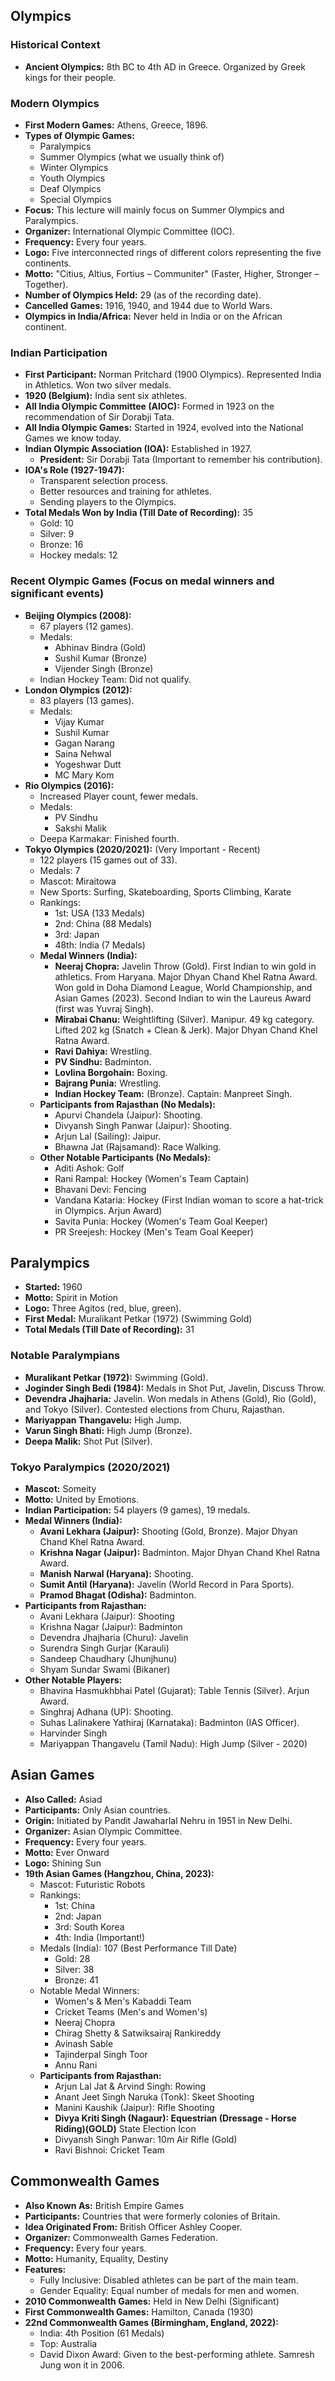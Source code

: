 ## Olympics

### Historical Context

- **Ancient Olympics:** 8th BC to 4th AD in Greece. Organized by Greek kings for their people.

### Modern Olympics

- **First Modern Games:** Athens, Greece, 1896.
- **Types of Olympic Games:**
  - Paralympics
  - Summer Olympics (what we usually think of)
  - Winter Olympics
  - Youth Olympics
  - Deaf Olympics
  - Special Olympics
- **Focus:** This lecture will mainly focus on Summer Olympics and Paralympics.
- **Organizer:** International Olympic Committee (IOC).
- **Frequency:** Every four years.
- **Logo:** Five interconnected rings of different colors representing the five continents.
- **Motto:** "Citius, Altius, Fortius – Communiter" (Faster, Higher, Stronger – Together).
- **Number of Olympics Held:** 29 (as of the recording date).
- **Cancelled Games:** 1916, 1940, and 1944 due to World Wars.
- **Olympics in India/Africa:** Never held in India or on the African continent.

### Indian Participation

- **First Participant:** Norman Pritchard (1900 Olympics). Represented India in Athletics. Won two silver medals.
- **1920 (Belgium):** India sent six athletes.
- **All India Olympic Committee (AIOC):** Formed in 1923 on the recommendation of Sir Dorabji Tata.
- **All India Olympic Games:** Started in 1924, evolved into the National Games we know today.
- **Indian Olympic Association (IOA):** Established in 1927.
  - **President:** Sir Dorabji Tata (Important to remember his contribution).
- **IOA's Role (1927-1947):**
  - Transparent selection process.
  - Better resources and training for athletes.
  - Sending players to the Olympics.
- **Total Medals Won by India (Till Date of Recording):** 35
  - Gold: 10
  - Silver: 9
  - Bronze: 16
  - Hockey medals: 12

### Recent Olympic Games (Focus on medal winners and significant events)

- **Beijing Olympics (2008):**
  - 67 players (12 games).
  - Medals:
    - Abhinav Bindra (Gold)
    - Sushil Kumar (Bronze)
    - Vijender Singh (Bronze)
  - Indian Hockey Team: Did not qualify.
- **London Olympics (2012):**
  - 83 players (13 games).
  - Medals:
    - Vijay Kumar
    - Sushil Kumar
    - Gagan Narang
    - Saina Nehwal
    - Yogeshwar Dutt
    - MC Mary Kom
- **Rio Olympics (2016):**
  - Increased Player count, fewer medals.
  - Medals:
    - PV Sindhu
    - Sakshi Malik
  - Deepa Karmakar: Finished fourth.
- **Tokyo Olympics (2020/2021):** (Very Important - Recent)
  - 122 players (15 games out of 33).
  - Medals: 7
  - Mascot: Miraitowa
  - New Sports: Surfing, Skateboarding, Sports Climbing, Karate
  - Rankings:
    - 1st: USA (133 Medals)
    - 2nd: China (88 Medals)
    - 3rd: Japan
    - 48th: India (7 Medals)
  - **Medal Winners (India):**
    - **Neeraj Chopra:** Javelin Throw (Gold). First Indian to win gold in athletics. From Haryana. Major Dhyan Chand Khel Ratna Award. Won gold in Doha Diamond League, World Championship, and Asian Games (2023). Second Indian to win the Laureus Award (first was Yuvraj Singh).
    - **Mirabai Chanu:** Weightlifting (Silver). Manipur. 49 kg category. Lifted 202 kg (Snatch + Clean & Jerk). Major Dhyan Chand Khel Ratna Award.
    - **Ravi Dahiya:** Wrestling.
    - **PV Sindhu:** Badminton.
    - **Lovlina Borgohain:** Boxing.
    - **Bajrang Punia:** Wrestling.
    - **Indian Hockey Team:** (Bronze). Captain: Manpreet Singh.
  - **Participants from Rajasthan (No Medals):**
    - Apurvi Chandela (Jaipur): Shooting.
    - Divyansh Singh Panwar (Jaipur): Shooting.
    - Arjun Lal (Sailing): Jaipur.
    - Bhawna Jat (Rajsamand): Race Walking.
  - **Other Notable Participants (No Medals):**
    - Aditi Ashok: Golf
    - Rani Rampal: Hockey (Women's Team Captain)
    - Bhavani Devi: Fencing
    - Vandana Kataria: Hockey (First Indian woman to score a hat-trick in Olympics. Arjun Award)
    - Savita Punia: Hockey (Women's Team Goal Keeper)
    - PR Sreejesh: Hockey (Men's Team Goal Keeper)

## Paralympics

- **Started:** 1960
- **Motto:** Spirit in Motion
- **Logo:** Three Agitos (red, blue, green).
- **First Medal:** Muralikant Petkar (1972) (Swimming Gold)
- **Total Medals (Till Date of Recording):** 31

### Notable Paralympians

- **Muralikant Petkar (1972):** Swimming (Gold).
- **Joginder Singh Bedi (1984):** Medals in Shot Put, Javelin, Discuss Throw.
- **Devendra Jhajharia:** Javelin. Won medals in Athens (Gold), Rio (Gold), and Tokyo (Silver). Contested elections from Churu, Rajasthan.
- **Mariyappan Thangavelu:** High Jump.
- **Varun Singh Bhati:** High Jump (Bronze).
- **Deepa Malik:** Shot Put (Silver).

### Tokyo Paralympics (2020/2021)

- **Mascot:** Someity
- **Motto:** United by Emotions.
- **Indian Participation:** 54 players (9 games), 19 medals.
- **Medal Winners (India):**
  - **Avani Lekhara (Jaipur):** Shooting (Gold, Bronze). Major Dhyan Chand Khel Ratna Award.
  - **Krishna Nagar (Jaipur):** Badminton. Major Dhyan Chand Khel Ratna Award.
  - **Manish Narwal (Haryana):** Shooting.
  - **Sumit Antil (Haryana):** Javelin (World Record in Para Sports).
  - **Pramod Bhagat (Odisha):** Badminton.
- **Participants from Rajasthan:**
  - Avani Lekhara (Jaipur): Shooting
  - Krishna Nagar (Jaipur): Badminton
  - Devendra Jhajharia (Churu): Javelin
  - Surendra Singh Gurjar (Karauli)
  - Sandeep Chaudhary (Jhunjhunu)
  - Shyam Sundar Swami (Bikaner)
- **Other Notable Players:**
  - Bhavina Hasmukhbhai Patel (Gujarat): Table Tennis (Silver). Arjun Award.
  - Singhraj Adhana (UP): Shooting.
  - Suhas Lalinakere Yathiraj (Karnataka): Badminton (IAS Officer).
  - Harvinder Singh
  - Mariyappan Thangavelu (Tamil Nadu): High Jump (Silver - 2020)

## Asian Games

- **Also Called:** Asiad
- **Participants:** Only Asian countries.
- **Origin:** Initiated by Pandit Jawaharlal Nehru in 1951 in New Delhi.
- **Organizer:** Asian Olympic Committee.
- **Frequency:** Every four years.
- **Motto:** Ever Onward
- **Logo:** Shining Sun
- **19th Asian Games (Hangzhou, China, 2023):**
  - Mascot: Futuristic Robots
  - Rankings:
    - 1st: China
    - 2nd: Japan
    - 3rd: South Korea
    - 4th: India (Important!)
  - Medals (India): 107 (Best Performance Till Date)
    - Gold: 28
    - Silver: 38
    - Bronze: 41
  - Notable Medal Winners:
    - Women's & Men's Kabaddi Team
    - Cricket Teams (Men's and Women's)
    - Neeraj Chopra
    - Chirag Shetty & Satwiksairaj Rankireddy
    - Avinash Sable
    - Tajinderpal Singh Toor
    - Annu Rani
  - **Participants from Rajasthan:**
    - Arjun Lal Jat & Arvind Singh: Rowing
    - Anant Jeet Singh Naruka (Tonk): Skeet Shooting
    - Manini Kaushik (Jaipur): Rifle Shooting
    - **Divya Kriti Singh (Nagaur): Equestrian (Dressage - Horse Riding)(GOLD)** State Election Icon
    - Divyansh Singh Panwar: 10m Air Rifle (Gold)
    - Ravi Bishnoi: Cricket Team

## Commonwealth Games

- **Also Known As:** British Empire Games
- **Participants:** Countries that were formerly colonies of Britain.
- **Idea Originated From:** British Officer Ashley Cooper.
- **Organizer:** Commonwealth Games Federation.
- **Frequency:** Every four years.
- **Motto:** Humanity, Equality, Destiny
- **Features:**
  - Fully Inclusive: Disabled athletes can be part of the main team.
  - Gender Equality: Equal number of medals for men and women.
- **2010 Commonwealth Games:** Held in New Delhi (Significant)
- **First Commonwealth Games:** Hamilton, Canada (1930)
- **22nd Commonwealth Games (Birmingham, England, 2022):**
  - India: 4th Position (61 Medals)
  - Top: Australia
  - David Dixon Award: Given to the best-performing athlete. Samresh Jung won it in 2006.
